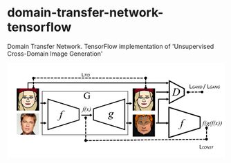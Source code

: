 # domain-transfer-network-tensorflow
Domain Transfer Network. TensorFlow implementation of 'Unsupervised Cross-Domain Image Generation' 


![alt text](jpg/dtn.jpg)



